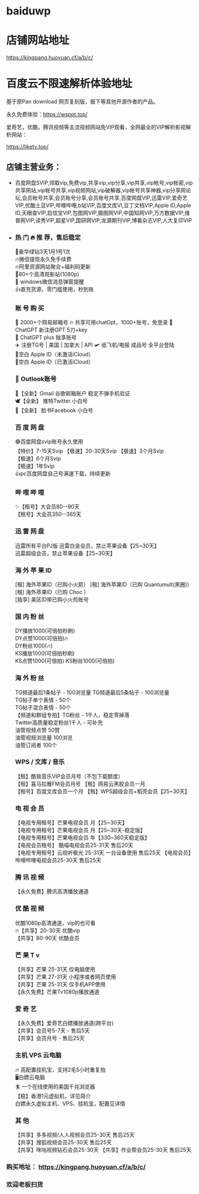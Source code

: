 # baiduwp
# 店铺网站地址

https://kingpang.huoyuan.cf/a/b/c/

# 百度云不限速解析体验地址

基于原Pan download 网页复刻版，极下等其他开源作者的产品。

永久免费体验：https://wsppt.top/

爱奇艺，优酷，腾讯视频等主流视频网站免VIP观看，全网最全的VIP解析影视解析网站：

https://liketv.top/

## 店铺主营业务：

- 百度网盘SVIP,领取vip,免费vip,共享vip,vip分享,vip共享,vip帐号,vip帐密,vip共享网站,vip帐号共享,vip视频网站,vip破解器,vip帐号共享神器,vip分享网论坛,会员帐号共享,会员账号分享,会员账号共享,百度网盘VIP,迅雷VIP,爱奇艺VIP,优酷土豆VIP,哔哩哔哩,b站VIP,百度文库VI,豆丁文档VIP,Apple ID,Apple ID,天眼查VIP,启信宝VIP,包图网VIP,摄图网VIP,中国知网VIP,万方数据VIP,维普网VIP,读秀VIP,超星VIP,国研网VIP,龙源期刊VIP,博看杂志VIP,人大复印VIP

- ### 热 门 🔥 推 荐，售后稳定

   🍟豪华绿钻3天1月1号1次	
   🔥微信提现永久免手续费	
   🔥阿里资源网站聚合+福利码更新	
   🐥80+个高清观影站(1080p)	
   🥰 windows微信消息弹窗提醒	
   👍直充货源，零门槛使用，秒到账	

  ### 账 号 购 买

  📧 2000+个网易邮箱号	
  🔥 共享可用chatGpt，1000+账号，免登录	
  🤖 ChatGPT 新注册GPT 5刀+key	
  🤖 ChatGPT plus 独享账号		
  ✈️ 注册TG号 | 美国 | 加拿大 | API	
  🛩️ 纸飞机/电报 成品号 全平台登陆	
  🍎空白 Apple ID（未激活iCloud）	
  🍎空白 Apple ID（已激活iCloud）	

  ### 📧 Outlook账号		

  📮【全新】Gmail 谷歌邮箱账户 稳定不弹手机验证	
  🕊️【全新】 推特Twitter 小白号		
  👻【全新】 脸书Facebook 小白号		

  ### 百 度 网 盘

  🟢百度网盘svip账号永久使用	
  【特价】7-15天Svip	
  【极速】20-30天Svip
  【极速】3个月Svip	
  【极速】6个月Svip		
  【极速】1年Svip		
  👍pc百度网盘自己号满速下载，持续更新	

  ### 哔 哩 哔 哩

  ✨【租号】大会员80--90天		
  【租号】大会员350--365天	

  ### 迅 雷 网 盘

  迅雷所有平台PJ版	
  迅雷白金会员，禁止苹果设备【25~30天】		
  迅雷超级会员，禁止苹果设备【25~30天】		

  ### 海 外 苹 果 ID

  [租] 海外苹果ID（已购小火箭）	
  [租] 海外苹果ID（已购 Quantumult(黑圈)）	
  [租] 海外苹果ID（已购 Choc ）	
  [独享] 美区ID带已购小火煎账号	

  ### 国 内 粉 丝

  DY播放1000(可倍拍秒刷)	
  DY点赞1000(可倍拍)🔥	
  DY粉丝1000(🔥)	
  KS播放1000(可倍拍秒刷)	
  KS点赞1000(可倍拍)	
  KS粉丝1000(可倍拍)	

  ### 海 外 粉 丝

  TG频道最后1条帖子 - 100浏览量
  TG频道最后5条帖子 - 100浏览量	
  TG帖子单个表情 - 50个	
  TG帖子混合表情 - 50个	
  【频道和群组专拍】TG粉丝 - 1千人，稳定零掉落		
  Twitter高质量稳定粉丝1千人 - 可补充	
  油管视频点赞 50赞	
  油管视频浏览量 100浏览		
  油管订阅者 100个	

  ### WPS / 文库 / 音乐

  【租】酷我音乐VIP会员月号（不包下载额度）	
  【租】喜马拉雅FM会员月号	
  【租】网易云黑胶会员一月	
  【租号】百度文库会员一个月	
  【租】WPS超级会员+稻壳会员【25~30天】	

  ### 电 视 会 员

  【电视专用租号】芒果电视会员 月【25~30天】	
  【电视专用租号】芒果电视会员 月【25~30天-稳定版】	
  【电视专用租号】芒果电视会员 年【330~360天稳定版】		
  【电视会员租号】 酷喵电视会员25-31天 售后20天	
  【电视专用租号】云视听极光 25-31天 一台设备使用 售后25天	
  【电视会员】哔哩哔哩电视会员25-30天 售后25天	

  ### 腾 讯 视 频

  【永久免费】腾讯高清播放通道	

  ### 优 酷 视 频

  优酷1080p高清通道，vip的也可看		
  🔥【共享】20-30天 优酷vip		
  【共享】80-90天 优酷会员	

  ### 芒 果 T v

  【共享】芒果 25-31天 仅电脑使用	
  【共享】芒果 27-31天 小程序或者网页使用		
  【共享】芒果 25-31天 仅手机APP使用		
  【永久免费】芒果Tv1080p播放通道	

  ### 爱 奇 艺

  【永久免费】爱奇艺白嫖播放通道(跨平台)	
  【共享】会员号5-7天 - 售后5天	
  【共享】会员月号 - 售后25天	

  ### 主机 VPS 云电脑

  🔥 高配置挂机宝，支持2毛5小时重复拍	
  🖥️白嫖云电脑	
  🏄 一个在线使用的美国千兆浏览器	
  【稳】香港1元虚拟机，详见简介		
  白嫖永久虚拟主机、VPS、挂机宝，配置见详情		

  ### 其 他 

  【共享】多多视频/人人视频会员25-30天 售后25天		
  【共享】搜狐视频会员25-30天 售后25天	
  【共享】咪咕视频钻石会员25-30天
  【共享】作业帮会员25-30天 售后25天

### 购买地址： https://kingpang.huoyuan.cf/a/b/c/   

### 欢迎老板扫货
